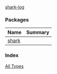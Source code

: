 [shark-log](./index.md)

### Packages

| Name | Summary |
|---|---|
| [shark](shark/index.md) |  |

### Index

[All Types](alltypes/index.md)